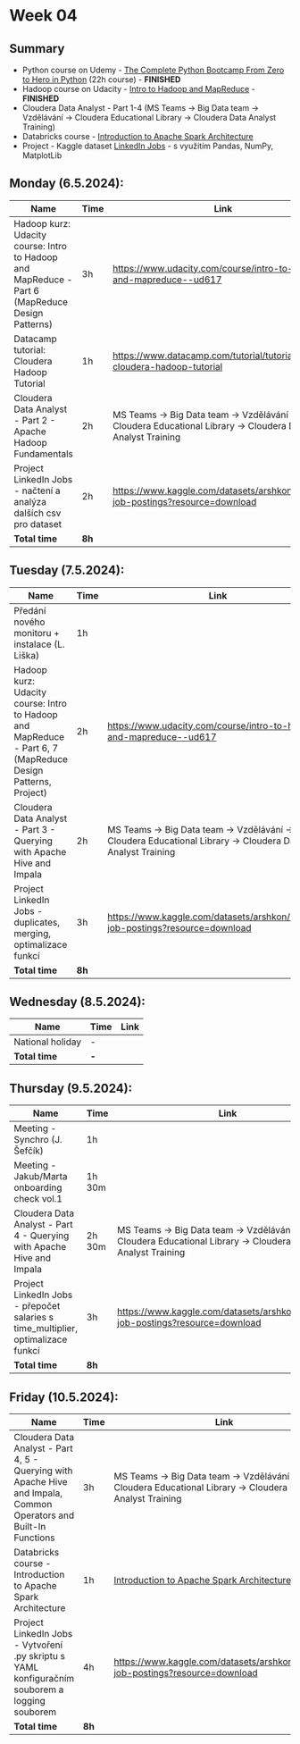 # Week 04

## Summary
- Python course on Udemy - [The Complete Python Bootcamp From Zero to Hero in Python](https://www.udemy.com/course/complete-python-bootcamp/) (22h course) - **FINISHED**
- Hadoop course on Udacity - [Intro to Hadoop and MapReduce](https://www.udacity.com/course/intro-to-hadoop-and-mapreduce--ud617) - **FINISHED**
- Cloudera Data Analyst - Part 1-4 (MS Teams -> Big Data team -> Vzdělávání -> Cloudera Educational Library -> Cloudera Data Analyst Training)
- Databricks course - [Introduction to Apache Spark Architecture](https://partner-academy.databricks.com/learn/course/internal/view/elearning/112/introduction-to-apache-spark-architecture)
- Project - Kaggle dataset [LinkedIn Jobs](https://www.kaggle.com/datasets/arshkon/linkedin-job-postings?resource=download) - s využitím Pandas, NumPy, MatplotLib

## Monday (6.5.2024):

| **Name** | **Time** | **Link** |
|----------|----------|----------|
| Hadoop kurz: Udacity course: Intro to Hadoop and MapReduce - Part 6 (MapReduce Design Patterns) | 3h | https://www.udacity.com/course/intro-to-hadoop-and-mapreduce--ud617 |
| Datacamp tutorial: Cloudera Hadoop Tutorial | 1h | https://www.datacamp.com/tutorial/tutorial-cloudera-hadoop-tutorial |
| Cloudera Data Analyst - Part 2 - Apache Hadoop Fundamentals | 2h | MS Teams -> Big Data team -> Vzdělávání -> Cloudera Educational Library -> Cloudera Data Analyst Training |
| Project LinkedIn Jobs - načtení a analýza dalších csv pro dataset | 2h | https://www.kaggle.com/datasets/arshkon/linkedin-job-postings?resource=download |
| **Total time** | **8h** |  |


## Tuesday (7.5.2024):

| **Name** | **Time** | **Link** |
|----------|----------|----------|
| Předání nového monitoru + instalace (L. Liška)  | 1h |  |
| Hadoop kurz: Udacity course: Intro to Hadoop and MapReduce - Part 6, 7 (MapReduce Design Patterns, Project) | 2h | https://www.udacity.com/course/intro-to-hadoop-and-mapreduce--ud617 |
| Cloudera Data Analyst - Part 3 - Querying with Apache Hive and Impala | 2h | MS Teams -> Big Data team -> Vzdělávání -> Cloudera Educational Library -> Cloudera Data Analyst Training |
| Project LinkedIn Jobs - duplicates, merging, optimalizace funkcí | 3h | https://www.kaggle.com/datasets/arshkon/linkedin-job-postings?resource=download |
| **Total time** | **8h** |  |

## Wednesday (8.5.2024):

| **Name** | **Time** | **Link** |
|----------|----------|----------|
| National holiday | - |  |
| **Total time** | **-** |  |

## Thursday (9.5.2024):

| **Name** | **Time** | **Link** |
|----------|----------|----------|
| Meeting - Synchro (J. Šefčík)  | 1h |  |
| Meeting - Jakub/Marta onboarding check vol.1  | 1h 30m |  |
| Cloudera Data Analyst - Part 4 - Querying with Apache Hive and Impala | 2h 30m | MS Teams -> Big Data team -> Vzdělávání -> Cloudera Educational Library -> Cloudera Data Analyst Training |
| Project LinkedIn Jobs - přepočet salaries s time_multiplier, optimalizace funkcí | 3h | https://www.kaggle.com/datasets/arshkon/linkedin-job-postings?resource=download |
| **Total time** | **8h** |  |

## Friday (10.5.2024):

| **Name** | **Time** | **Link** |
|----------|----------|----------|
| Cloudera Data Analyst - Part 4, 5 - Querying with Apache Hive and Impala, Common Operators and Built-In Functions | 3h | MS Teams -> Big Data team -> Vzdělávání -> Cloudera Educational Library -> Cloudera Data Analyst Training |
| Databricks course - Introduction to Apache Spark Architecture | 1h | [Introduction to Apache Spark Architecture](https://partner-academy.databricks.com/learn/course/internal/view/elearning/112/introduction-to-apache-spark-architecture) |
| Project LinkedIn Jobs - Vytvoření .py skriptu s YAML konfiguračním souborem a logging souborem | 4h | https://www.kaggle.com/datasets/arshkon/linkedin-job-postings?resource=download |
| **Total time** | **8h** |  |

